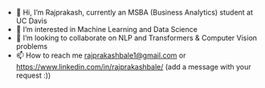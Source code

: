 - 👋 Hi, I’m Rajprakash, currently an MSBA (Business Analytics) student at UC Davis
- 👀 I’m interested in Machine Learning and Data Science
- 💞️ I’m looking to collaborate on NLP and Transformers & Computer Vision problems
- 📫 How to reach me rajprakashbale1@gmail.com or https://www.linkedin.com/in/rajprakashbale/ (add a message with your request :))

<!---
rajprakashbale1/rajprakashbale1 is a ✨ special ✨ repository because its `README.md` (this file) appears on your GitHub profile.
You can click the Preview link to take a look at your changes.
--->
